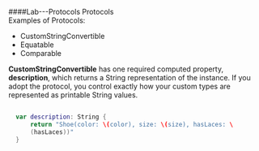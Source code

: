 ####Lab---Protocols
Protocols<br>
Examples of Protocols:
- CustomStringConvertible
- Equatable
- Comparable

**CustomStringConvertible** has one required computed property, **description**, which returns a String representation of the instance. If you adopt the protocol, you control exactly how your custom types are represented as printable String values.
<br>
```swift

  var description: String {
      return "Shoe(color: \(color), size: \(size), hasLaces: \
      (hasLaces))"
  }
  ```
  





